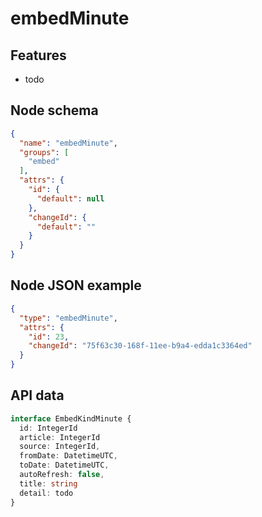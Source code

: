 # embedMinute

## Features
- todo

## Node schema

```json
{
  "name": "embedMinute",
  "groups": [
    "embed"
  ],
  "attrs": {
    "id": {
      "default": null
    },
    "changeId": {
      "default": ""
    }
  }
}
```

## Node JSON example

```json
{
  "type": "embedMinute",
  "attrs": {
    "id": 23,
    "changeId": "75f63c30-168f-11ee-b9a4-edda1c3364ed"
  }
}
```

## API data

```ts
interface EmbedKindMinute {
  id: IntegerId
  article: IntegerId
  source: IntegerId,  
  fromDate: DatetimeUTC,
  toDate: DatetimeUTC,
  autoRefresh: false,
  title: string
  detail: todo
}
```
